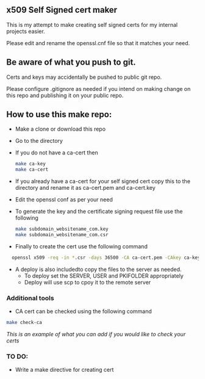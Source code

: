 ## x509 Self Signed cert maker
This is my attempt to make creating self signed certs for my internal projects easier.

Please edit and rename the openssl.cnf file so that it matches your need.

## Be aware of what you push to git.

Certs and keys may accidentally be pushed to public git repo.

Please configure .gitignore as needed if you intend on making change on this repo and publishing it on your public repo.

## How to use this make repo:
- Make a clone or download this repo
- Go to the directory
- If you do not have a ca-cert then
  ```BASH
  make ca-key
  make ca-cert
  ```

- If you already have a ca-cert for your self signed cert copy this to the directory and rename it as ca-cert.pem and ca-cert.key
- Edit the openssl conf as per your need
- To generate the key and the certificate signing request file use the following
  ```BASH
  make subdomain_websitename_com.key
  make subdomain_websitename_com.csr
  ```
- Finally to create the cert use the following command
```BASH
  openssl x509 -req -in *.csr -days 36500 -CA ca-cert.pem -CAkey ca-key.pem -set-serial 01 -out
```
- A deploy is also includedto copy the files to the server as needed.
  - To deploy set the SERVER, USER and PKIFOLDER appropriately
  - Deploy will use scp to cpoy it to the remote server

### Additional tools
- CA cert can be checked using the following command
```BASH
make check-ca
```
*This is an example of what you can add if you would like to check your certs*

### TO DO:
- Write a make directive for creating cert
